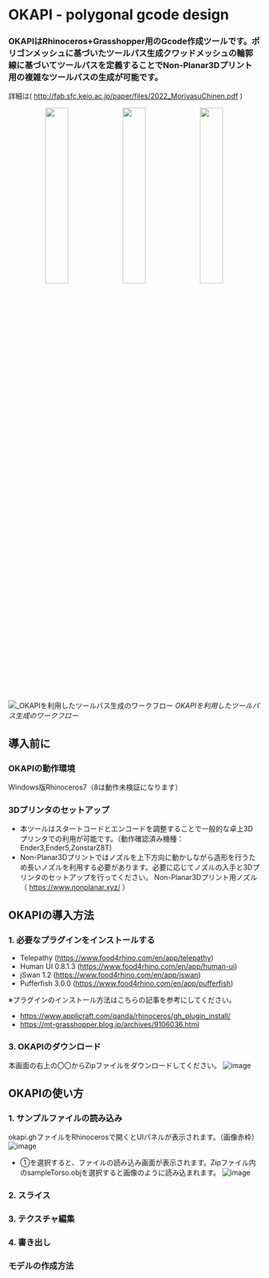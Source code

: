 # OKAPI - polygonal gcode design
### OKAPIはRhinoceros+Grasshopper用のGcode作成ツールです。ポリゴンメッシュに基づいたツールパス生成クワッドメッシュの輪郭線に基づいてツールパスを定義することでNon-Planar3Dプリント用の複雑なツールパスの生成が可能です。
詳細は( http://fab.sfc.keio.ac.jp/paper/files/2022_MoriyasuChinen.pdf )
<div align="center">
  <img src="https://github.com/user-attachments/assets/ec503611-b480-442c-af85-1c586d06177c" width="30%">
  <img src="https://github.com/user-attachments/assets/765811cb-c92b-4da8-bb61-defac346b9fe" width="30%">
  <img src="https://github.com/user-attachments/assets/d8c81162-db2b-4433-9e50-62b1759a58c5" width="30%">
</div>


![_OKAPIを利用したツールパス生成のワークフロー](https://github.com/user-attachments/assets/0a215ed9-8a13-47fe-ae22-9f6e75c6ad95)
_OKAPIを利用したツールパス生成のワークフロー_  




## 導入前に
### OKAPIの動作環境
Windows版Rhinoceros7（8は動作未検証になります）

### 3Dプリンタのセットアップ
- 本ツールはスタートコードとエンコードを調整することで一般的な卓上3Dプリンタでの利用が可能です。（動作確認済み機種：Ender3,Ender5,ZonstarZ8T)
- Non-Planar3Dプリントではノズルを上下方向に動かしながら造形を行うため長いノズルを利用する必要があります。必要に応じてノズルの入手と3Dプリンタのセットアップを行ってください。
  Non-Planar3Dプリント用ノズル（ https://www.nonplanar.xyz/ ）



## OKAPIの導入方法

### 1. 必要なプラグインをインストールする
- Telepathy (https://www.food4rhino.com/en/app/telepathy)
- Human UI 0.8.1.3 (https://www.food4rhino.com/en/app/human-ui)
- jSwan 1.2  (https://www.food4rhino.com/en/app/jswan)
- Pufferfish 3.0.0 (https://www.food4rhino.com/en/app/pufferfish)

※プラグインのインストール方法はこちらの記事を参考にしてください。
- https://www.applicraft.com/qanda/rhinoceros/gh_plugin_install/
- https://mt-grasshopper.blog.jp/archives/9106036.html

### 3. OKAPIのダウンロード
本画面の右上の〇〇からZipファイルをダウンロードしてください。
![image](https://github.com/user-attachments/assets/6cdb8e41-7abf-41a0-9945-d5a7441deb42)



## OKAPIの使い方

### 1. サンプルファイルの読み込み
okapi.ghファイルをRhinocerosで開くとUIパネルが表示されます。（画像赤枠）
![image](https://github.com/user-attachments/assets/7971b15d-efb7-48b9-95fc-21c52e4551da)
- ①を選択すると、ファイルの読み込み画面が表示されます。Zipファイル内のsampleTorso.objを選択すると画像のように読み込まれます。
![image](https://github.com/user-attachments/assets/4a426ba6-b847-4c02-bc0d-0b25a3ccc536)

### 2. スライス
### 3. テクスチャ編集
### 4. 書き出し

### モデルの作成方法
